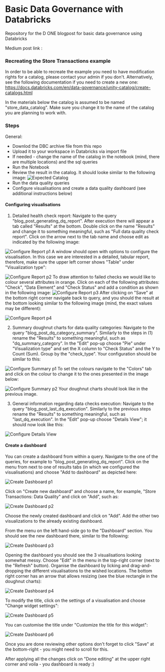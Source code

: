 # Basic Data Governance with Databricks
Repository for the D ONE blogpost for basic data governance using Databricks

Medium post link : 

### Recreating the Store Transactions example

In order to be able to recreate the example you need to have modification rights for a catalog, please contact your admin if you don't. Alternatively, see the following documentation if you need to create a new one: https://docs.databricks.com/en/data-governance/unity-catalog/create-catalogs.html

In the materials below the catalog is assumed to be named "store_data_catalog". Make sure you change it to the name of the catalog you are planning to work with.

### Steps

General:
* Downlod the DBC archive file from this repo
* Upload it to your workspace in Databricks via import file
* If needed - change the name of the catalog in the notebook (mind, there are multiple locations) and the sql queries
* Run the Notebook
* Review the result in the catalog. It should looke similar to the following image:
![Expected Catalog](./images/expected_catalog.png)
* Run the data quality queries
* Configure visualisations and create a data quality dashboard (see additional instructions below)

#### Configuring visualisations
1. Detailed health check report:
Navigate to the query "blog_post_generating_dq_report". After execution there will appear a tab called "Results" at the bottom. Double click on the name "Results" and change it to something meaningful, such as "Full data quality check report". Click on the arrow next to the tab name and choose edit as indicated by the following image:

![Configure Report p1](./images/configure_table_p1.png)
A window should open with options to configure the visualisation. In this case we are interested in a detailed, tabular report, therefore, make sure the upper left corner shows "Table" under "Visualization type":

![Configure Report p2](./images/configure_table_p2.png)
To draw attention to failed checks we would like to colour several attributes in orange. Click on each of the following attributes: "Check", "Data Element" and "Check Status" and add a condition as shown in the following image: 
![Configure Report p3](./images/configure_table_p3.png)
After clicking on "Save" at the bottom right corner navigate back to query, and you should the result at the bottom looking similar to the following image (mind, the exact values may be different):

![Configure Report p4](./images/configure_table_p4.png)

2. Summary doughnut charts for data quality categories: Navigate to the query "blog_post_dq_category_summary". Similarly to the steps in (1) rename the "Results" to something meaningful, such as "dq_summary_category". In the "Edit" pop-up choose "Pie" under "Visualization type" and set the X column to "Check Status" and the Y to Count (Sum). Group by the "check_type". Your configuration should be similar to this:

![Configure Summary p1](./images/configure_doughnut_p1.png)
To set the colours navigate to the "Colors" tab and click on the colour to change it to the ones presented in the image below:

![Configure Summary p2](./images/configure_doughnut_p2.png)
Your doughnut charts should look like in the previous image.

3. General information regarding data checks execution:
Navigate to the query "blog_post_last_dq_execution". Similarly to the previous steps rename the "Results" to something meaningful, such as "last_dq_execution". In the "Edit" pop-up choose "Details View"; it should now look like this:

![Configure Details View](./images/configure_detail_view.png)

#### Create a dashboard

You can create a dashboard from within a query. Navigate to the one of the queries, for example to "blog_post_generating_dq_report". Click on the menu from next to one of results tabs (in which we configured the visualisations) and choose "Add to dashboard" as depicted here:

![Create Dashboard p1](./images/create_dashboard_p1.png)

Click on "Create new dashboard" and choose a name, for example, "Store Transactions: Data Quality" and click on "Add", such as:

![Create Dashboard p2](./images/create_dashboard_p2.png)

Choose the newly created dashboard and click on "Add".
Add the other two visualizations to the already existing dashboard.

From the menu on the left hand-side go to the "Dashboard" section. You should see the new dashboard there, similar to the following:

![Create Dashboard p3](./images/create_dashboard_p3.png)

Opening the dashboard you should see the 3 visualisations looking somewhat messy. Choose "Edit" in the menu in the top-right corner (next to the "Refresh" button). Organise the dashboard by licking and drag-and-dropping the different visualisations to the wished locations. The bottom right corner has an arrow that allows resizing (see the blue rectangle in the doughnut charts):

![Create Dashboard p4](./images/create_dashboard_p4.png)

To modify the title, click on the settings of a visualisation and choose "Change widget settings":

![Create Dashboard p5](./images/create_dashboard_p5.png)

You can customise the title under "Customize the title for this widget":

![Create Dashboard p6](./images/create_dashboard_p6.png)

Once you are done reviewing other options don't forget to click "Save" at the bottom-right - you might need to scroll for this.

After applying all the changes click on "Done editing" at the upper right corner and voila - you dashboard is ready :)
